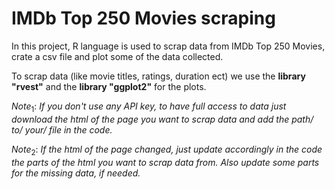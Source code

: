 # IMDb Top 250 Movies scraping #

In this project, R language is used to scrap data from IMDb Top 250 Movies, crate a csv file and plot some of the data collected.

To scrap data (like movie titles, ratings, duration ect) we use the **library "rvest"** and the **library "ggplot2"** for the plots.  

$Note_1$: *If you don't use any API key, to have full access to data just download the html of the page you want to scrap data and add the path/ to/ your/ file in the code.*

$Note_2$: *If the html of the page changed, just update accordingly in the code the parts of the html you want to scrap data from. Also update some parts for the missing data, if needed.*